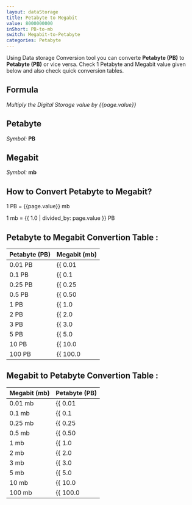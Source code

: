 ```yaml
---
layout: dataStorage
title: Petabyte to Megabit
value: 8000000000
inShort: PB-to-mb
switch: Megabit-to-Petabyte
categories: Petabyte
---
```


Using Data storage Conversion tool you can converte **Petabyte (PB)** to **Petabyte (PB)** or vice versa. Check 1 Petabyte and Megabit value given below and also check quick conversion tables.

## Formula
*Multiply the Digital Storage value by {{page.value}}*

## Petabyte
*Symbol:* **PB**

## Megabit
*Symbol:* **mb**

## How to Convert Petabyte to Megabit?

1 PB = {{page.value}} mb

1 mb = {{ 1.0 | divided_by: page.value }} PB


## Petabyte to Megabit Convertion Table :

| Petabyte (PB) | Megabit (mb) |
| ---- | ---- |
| 0.01 PB | {{ 0.01 | times: page.value }} mb |
| 0.1 PB | {{ 0.1 | times: page.value }} mb |
| 0.25 PB | {{ 0.25 | times: page.value }} mb |
| 0.5 PB | {{ 0.50 | times: page.value }} mb |
| 1 PB | {{ 1.0 | times: page.value }} mb |
| 2 PB | {{ 2.0 | times: page.value }} mb |
| 3 PB | {{ 3.0 | times: page.value }} mb |
| 5 PB | {{ 5.0 | times: page.value }} mb |
| 10 PB | {{ 10.0 | times: page.value }} mb |
| 100 PB | {{ 100.0 | times: page.value }} mb |

## Megabit to Petabyte Convertion Table :

| Megabit (mb) | Petabyte (PB) |
| ---- | ---- |
| 0.01 mb | {{ 0.01 | divided_by: page.value }} PB |
| 0.1 mb | {{ 0.1 | divided_by: page.value }} PB |
| 0.25 mb | {{ 0.25 | divided_by: page.value }} PB |
| 0.5 mb | {{ 0.50 | divided_by: page.value }} PB |
| 1 mb | {{ 1.0 | divided_by: page.value }} PB |
| 2 mb | {{ 2.0 | divided_by: page.value }} PB |
| 3 mb | {{ 3.0 | divided_by: page.value }} PB |
| 5 mb | {{ 5.0 | divided_by: page.value }} PB |
| 10 mb | {{ 10.0 | divided_by: page.value }} PB |
| 100 mb | {{ 100.0 | divided_by: page.value }} PB |


<script>
document.getElementById('selectInput')[20].selected = true
document.getElementById('selectOutput')[6].selected = true
</script>

